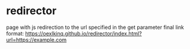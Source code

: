 # redirector
page with js redirection to the url specified in the get parameter
final link format: https://oexlkinq.github.io/redirector/index.html?url=https://example.com
